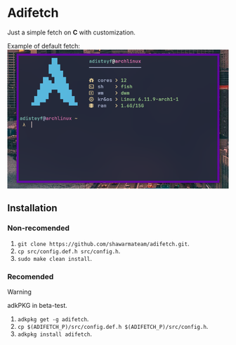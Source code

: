 # Adifetch

Just a simple fetch on **C** with customization.

Example of default fetch:
![def_fetch](imgs/fetch_def.png)

## Installation

### Non-recomended

1. `git clone https://github.com/shawarmateam/adifetch.git`.
2. `cp src/config.def.h src/config.h`.
3. `sudo make clean install`.

### Recomended

> [!WARNING]
> adkPKG in beta-test.

1. `adkpkg get -g adifetch`.
2. `cp $(ADIFETCH_P)/src/config.def.h $(ADIFETCH_P)/src/config.h`.
3. `adkpkg install adifetch`.
